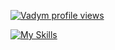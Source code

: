
<!--
**VadimVyalov/VadimVyalov** is a ✨ _special_ ✨ repository because its `README.md` (this file) appears on your GitHub profile.

Here are some ideas to get you started:
- 🔭 I’m currently working on ...
- 🌱 I’m currently learning ...
- 👯 I’m looking to collaborate on ...
- 🤔 I’m looking for help with ...
- 💬 Ask me about ...
- 📫 How to reach me: ...
- 😄 Pronouns: ...
- ⚡ Fun fact: ...
-->
[![Vadym profile views](https://u8views.com/api/v1/github/profiles/113896657/views/day-week-month-total-count.svg)](https://u8views.com/github/VadimVyalov)

[![My Skills](https://skillicons.dev/icons?i=js,html,css,sass,git,github)](https://skillicons.dev)
